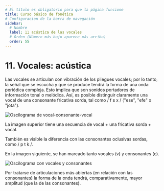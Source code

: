 ```yaml
---
# El título es obligatorio para que la página funcione
title: Curso básico de fonética
# Configuracion de la barra de navegación
sidebar:
  # Nombre
  label: 11 acústica de las vocales
  # Orden (Número más bajo aparece más arriba)
  order: 55
---
```

# 11. Vocales: acústica

Las vocales se articulan con vibración de los pliegues vocales; por lo tanto, la señal que se escucha y que se produce tendrá la forma de una onda periódica compleja. Esto implica que son sonidos portadores de información tonal o melódica. Así, es posible distinguir claramente una vocal de una consonante fricativa sorda, tal como / f s x / ("ese", "efe" o "jota"). 

![Oscilograma de vocal-consonante-vocal](/imagenes/vocal_consonante_vocal.png)

La imagen superior tiene una secuencia de vocal + una fricativa sorda + vocal.


También es visible la diferencia con las consonantes oclusivas sordas, como / p t k /.

En la imagen siguiente, se han marcado tanto vocales (v) y consonantes (c).

![Oscilograma con vocales y consonantes](/imagenes/oscilograma_tier_cv_mefuemalenelksamen.png)

Por tratarse de articulaciones más abiertas (en relación con las consonantes) la forma de la onda tendrá, comparativamente, mayor amplitud (que la de las consonantes).




